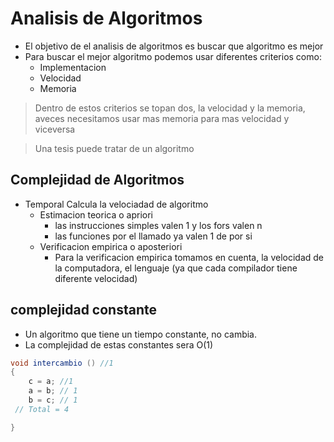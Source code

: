 # Analisis de Algoritmos
- El objetivo de el analisis de algoritmos es buscar que algoritmo es mejor
- Para buscar el mejor algoritmo podemos usar diferentes criterios como:
    - Implementacion
    - Velocidad
    - Memoria
> Dentro de estos criterios se topan dos, la velocidad y la memoria, aveces necesitamos usar mas memoria para mas velocidad y viceversa

> Una tesis puede tratar de un algoritmo 

## Complejidad de Algoritmos
- Temporal Calcula la velociadad de algoritmo
    - Estimacion teorica o apriori
        - las instrucciones simples valen 1 y los fors valen n 
        - las funciones por el llamado ya valen 1 de por si
    - Verificacion empirica o aposteriori
        - Para la verificacion empirica tomamos en cuenta, la velocidad de la computadora, el lenguaje (ya que cada compilador tiene diferente velocidad)


## complejidad constante
- Un algoritmo que tiene un tiempo constante, no cambia.
- La complejidad de estas constantes sera O(1)
``` java
void intercambio () //1
{
    c = a; //1
    a = b; // 1
    b = c; // 1
 // Total = 4

}
```

